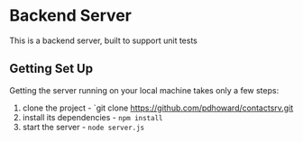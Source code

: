 # Backend Server

This is a backend server, built to support unit tests

## Getting Set Up

Getting the server running on your local machine takes only a few steps:

1. clone the project - `git clone https://github.com/pdhoward/contactsrv.git
2. install its dependencies - `npm install`
3. start the server - `node server.js`
